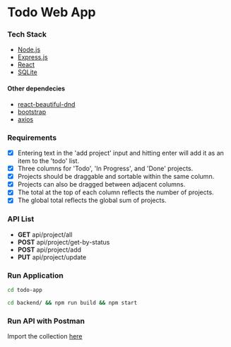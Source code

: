 # Todo Web App

### Tech Stack

* [Node.js](https://nodejs.org/en/)
* [Express.js](https://expressjs.com/)
* [React](https://reactjs.org/)
* [SQLite](https://www.sqlite.org/index.html)

#### Other dependecies
* [react-beautiful-dnd](https://github.com/atlassian/react-beautiful-dnd)
* [bootstrap](https://getbootstrap.com/)
* [axios](https://github.com/axios/axios)

### Requirements
- [x] Entering text in the 'add project' input and hitting enter will add it as an item to the 'todo' list.
- [x] Three columns for 'Todo', 'In Progress', and 'Done' projects.
- [x] Projects should be draggable and sortable within the same column.
- [x] Projects can also be dragged between adjacent columns.
- [x] The total at the top of each column reflects the number of projects.
- [x] The global total reflects the global sum of projects.

### API List
* **GET** api/project/all
* **POST** api/project/get-by-status
* **POST** api/project/add
* **PUT** api/project/update

### Run Application
```sh
cd todo-app

cd backend/ && npm run build && npm start
```

### Run API with Postman
Import the collection [here](https://github.com/jayfrey/moneylion-test/blob/dev/Take-Home-Test.postman_collection.json)
